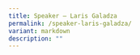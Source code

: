 ```yaml
---
title: Speaker – Laris Galadza
permalink: /speaker-laris-galadza/
variant: markdown
description: ""
---
```

